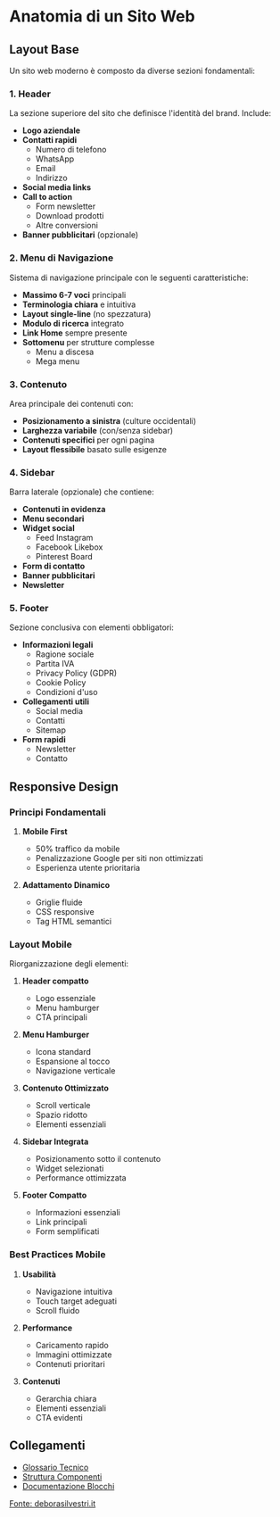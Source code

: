 # Anatomia di un Sito Web

## Layout Base

Un sito web moderno è composto da diverse sezioni fondamentali:

### 1. Header
La sezione superiore del sito che definisce l'identità del brand. Include:
- **Logo aziendale**
- **Contatti rapidi**
  - Numero di telefono
  - WhatsApp
  - Email
  - Indirizzo
- **Social media links**
- **Call to action**
  - Form newsletter
  - Download prodotti
  - Altre conversioni
- **Banner pubblicitari** (opzionale)

### 2. Menu di Navigazione
Sistema di navigazione principale con le seguenti caratteristiche:
- **Massimo 6-7 voci** principali
- **Terminologia chiara** e intuitiva
- **Layout single-line** (no spezzatura)
- **Modulo di ricerca** integrato
- **Link Home** sempre presente
- **Sottomenu** per strutture complesse
  - Menu a discesa
  - Mega menu

### 3. Contenuto
Area principale dei contenuti con:
- **Posizionamento a sinistra** (culture occidentali)
- **Larghezza variabile** (con/senza sidebar)
- **Contenuti specifici** per ogni pagina
- **Layout flessibile** basato sulle esigenze

### 4. Sidebar
Barra laterale (opzionale) che contiene:
- **Contenuti in evidenza**
- **Menu secondari**
- **Widget social**
  - Feed Instagram
  - Facebook Likebox
  - Pinterest Board
- **Form di contatto**
- **Banner pubblicitari**
- **Newsletter**

### 5. Footer
Sezione conclusiva con elementi obbligatori:
- **Informazioni legali**
  - Ragione sociale
  - Partita IVA
  - Privacy Policy (GDPR)
  - Cookie Policy
  - Condizioni d'uso
- **Collegamenti utili**
  - Social media
  - Contatti
  - Sitemap
- **Form rapidi**
  - Newsletter
  - Contatto

## Responsive Design

### Principi Fondamentali
1. **Mobile First**
   - 50% traffico da mobile
   - Penalizzazione Google per siti non ottimizzati
   - Esperienza utente prioritaria

2. **Adattamento Dinamico**
   - Griglie fluide
   - CSS responsive
   - Tag HTML semantici

### Layout Mobile
Riorganizzazione degli elementi:
1. **Header compatto**
   - Logo essenziale
   - Menu hamburger
   - CTA principali

2. **Menu Hamburger**
   - Icona standard
   - Espansione al tocco
   - Navigazione verticale

3. **Contenuto Ottimizzato**
   - Scroll verticale
   - Spazio ridotto
   - Elementi essenziali

4. **Sidebar Integrata**
   - Posizionamento sotto il contenuto
   - Widget selezionati
   - Performance ottimizzata

5. **Footer Compatto**
   - Informazioni essenziali
   - Link principali
   - Form semplificati

### Best Practices Mobile
1. **Usabilità**
   - Navigazione intuitiva
   - Touch target adeguati
   - Scroll fluido

2. **Performance**
   - Caricamento rapido
   - Immagini ottimizzate
   - Contenuti prioritari

3. **Contenuti**
   - Gerarchia chiara
   - Elementi essenziali
   - CTA evidenti

## Collegamenti
- [Glossario Tecnico](../glossary.md)
- [Struttura Componenti](../components/structure.md)
- [Documentazione Blocchi](../blocks/README.md)

[Fonte: deborasilvestri.it](https://www.deborasilvestri.it/creare-un-sito-web/struttura-di-un-sito-web/) 
